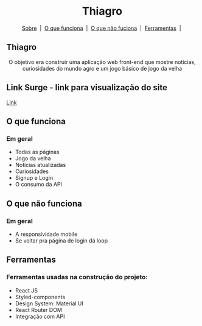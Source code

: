 <h1 id="top" align="center">Thiagro</h1>

<p align="center">
  <a href="#sobre">Sobre</a> &#xa0;|&#xa0; 
  <a href="#funciona">O que funciona</a> &#xa0;|&#xa0;
  <a href="#funcionanao">O que não fuciona</a> &#xa0;|&#xa0;
  <a href="#ferramentas">Ferramentas</a> &#xa0;|&#xa0;
</p>

<h2 id="sobre">Thiagro</h2>

<p align="center"> O objetivo era construir uma aplicação web front-end que mostre notícias, curiosidades do mundo agro e um jogo básico de jogo da velha</p>

<h2 id="link"> Link Surge - link para visualização do site</h2>
 <a href="disgusted-heart.surge.sh">Link</a>

 <h2 id="funciona">O que funciona</h2>

 <h3>Em geral</h3>

* Todas as páginas
* Jogo da velha
* Notícias atualizadas 
* Curiosidades
* Signup e Login
* O consumo da API

<h2 id="funcionanao">O que não funciona</h2>

 <h3>Em geral</h3>

* A responsividade mobile
* Se voltar pra página de login dá loop

<h2 id="ferramentas"> Ferramentas </h2>

<h3>Ferramentas usadas na construção do projeto: </h3>

* React JS
* Styled-components
* Design System: Material UI
* React Router DOM
* Integração com API
